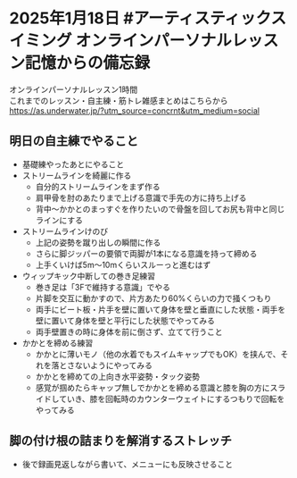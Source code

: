 # 2025年1月18日 #アーティスティックスイミング オンラインパーソナルレッスン記憶からの備忘録
オンラインパーソナルレッスン1時間  
これまでのレッスン・自主練・筋トレ雑感まとめはこちらから  
https://as.underwater.jp/?utm_source=concrnt&utm_medium=social  
## 明日の自主練でやること
- 基礎練やったあとにやること
- ストリームラインを綺麗に作る
  - 自分的ストリームラインをまず作る
  - 肩甲骨を肘のあたりまで上げる意識で手先の方に持ち上げる
  - 背中～かかとのまっすぐを作りたいので骨盤を回してお尻も背中と同じラインにする
- ストリームラインけのび
  - 上記の姿勢を蹴り出しの瞬間に作る
  - さらに脚ジッパーの要領で両脚が1本になる意識を持って締める
  - 上手くいけば5m～10mくらいスルーっと進むはず
- ウィップキック中断しての巻き足練習
  - 巻き足は「3Fで維持する意識」でやる
  - 片脚を交互に動かすので、片方あたり60%くらいの力で掻くつもり
  - 両手にビート板・片手を壁に置いて身体を壁と垂直にした状態・両手を壁に置いて身体を壁と平行にした状態でやってみる
  - 両手壁置きの時に身体を前に倒さず、立てて行うこと
- かかとを締める練習
  - かかとに薄いモノ（他の水着でもスイムキャップでもOK）を挟んで、それを落とさないようにやってみる
  - かかとを締めての上向き水平姿勢・タック姿勢
  - 感覚が掴めたらキャップ無しでかかとを締める意識と膝を胸の方にスライドしていき、膝を回転時のカウンターウェイトにするつもりで回転をやってみる
## 脚の付け根の詰まりを解消するストレッチ
- 後で録画見返しながら書いて、メニューにも反映させること